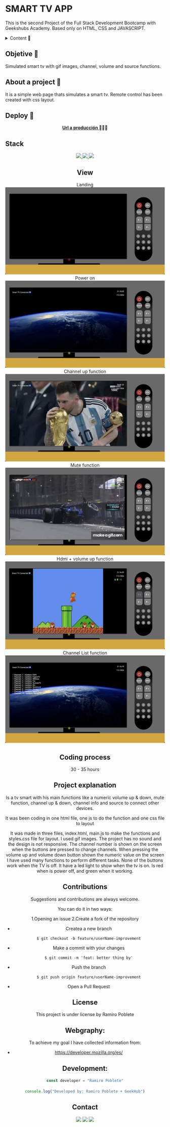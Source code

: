 # SMART TV APP

This is the second Project of the Full Stack Development Bootcamp with Geekshubs Academy. Based only on HTML, CSS and JAVASCRIPT.

<details>
  <summary>Content 📝</summary>
  <ol>
    <li><a href="#objetive-🎯 ">Objetive</a></li>
    <li><a href="#about-a-project-🔎-🔎">About a project</a></li>
    <li><a href="#deploy-🚀">Deploy</a></li>
    <li><a href="#stack">Stack</a></li>
    <li><a href="#view">View</a></li>
    <li><a href="#coding process">Coding process</a></li>
    <li><a href="#project explanation">Project explanation</a></li>
    <li><a href="#contributions">Contributions</a></li>
    <li><a href="#license">Licence</a></li>
    <li><a href="#webgraphy">Webgraphy</a></li>
    <li><a href="#development">Development</a></li>
    <li><a href="#acknowledgments">Acknowledgments</a></li>
    <li><a href="#contact">Contact</a></li>
  </ol>
</details>

## Objetive 🎯

Simulated smart tv with gif images, channel, volume and source functions.

## About a project 🔎

It is a simple web page thats simulates a smart tv. Remote control has been created with css layout.

## Deploy 🚀

<div align="center">
    <a href="https://ramer8.github.io/tvInteractiva/"><strong>Url a producción </strong></a>🚀🚀🚀
</div>

## Stack

<div align="center">

<div align="center">
<a href="https://developer.mozilla.org/es/docs/Web/HTML">
    <img src= "https://img.shields.io/badge/HTML-239120?style=for-the-badge&logo=html5&logoColor=white"/>
</a>
<a href="https://developer.mozilla.org/es/docs/Web/CSS">
    <img src= "https://img.shields.io/badge/CSS3-1572B6?style=for-the-badge&logo=css3&logoColor=white"/>
</a>
<a href="https://www.github.com/">
    <img src= "https://img.shields.io/badge/JavaScript-F7DF1E?style=for-the-badge&logo=javascript&logoColor=black"/>
</a>
 </div>

## View

Landing
<img src="./img/view/landingPage.png">  
Power on
<img src="./img/view/powerOn.png">
Channel up function
<img src="./img/view/channelUP.png">
Mute function
<img src="./img/view/muteOn.png">
Hdmi + volume up function
<img src="./img/view/sourceHdmi + volume up.png">
Channel List function
<img src="./img/view/channelList.png">

## Coding process

30 - 35 hours

## Project explanation

Is a tv smart with his main functions like a numeric volume up & down, mute function, channel up & down, channel info and source to connect other devices.

It was been coding in one html file, one js to do the function and one css file to layout

It was made in three files, index.html, main.js to make the functions and styles.css file for layout. I used gif images. The project has no sound and the design is not responsive.
The channel number is shown on the screen when the buttons are pressed to change channels. When pressing the volume up and volume down button shown the numeric value on the screen
I have used many functions to perform different tasks.
None of the buttons work when the TV is off.
It have a led light to show when the tv is on. Is red when is power off, and green when it working.

## Contributions

Suggestions and contributions are always welcome.

You can do it in two ways:

1.Opening an issue
2.Create a fork of the repository

- Createa a new branch
  ```
  $ git checkout -b feature/userName-improvement
  ```
- Make a commit with your changes
  ```
  $ git commit -m 'feat: better thing by'
  ```
- Push the branch
  ```
  $ git push origin feature/userName-improvement
  ```
- Open a Pull Request

## License

This project is under license by Ramiro Poblete

## Webgraphy:

To achieve my goal I have collected information from:

- https://developer.mozilla.org/es/

## Development:

```js
const developer = "Ramiro Poblete"

console.log("Developed by: Ramiro Poblete + GeekHub")
```

## Contact

<a href = "mailto:ramirolpoblete@gmail.com"><img src="https://img.shields.io/badge/Gmail-C6362C?style=for-the-badge&logo=gmail&logoColor=white" target="_blank"></a>
<a href="https://www.linkedin.com/in/ramiropoblete/" target="_blank"><img src="https://img.shields.io/badge/-LinkedIn-%230077B5?style=for-the-badge&logo=linkedin&logoColor=white" target="_blank"></a>
<a href = "https://github.com/Ramer8"><img src="https://img.shields.io/badge/GitHub-100000?style=for-the-badge&logo=github&logoColor=white" target="_blank"></a>

</p>
